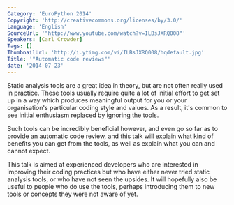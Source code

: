 ```yaml
---
Category: 'EuroPython 2014'
Copyright: 'http://creativecommons.org/licenses/by/3.0/'
Language: 'English'
SourceUrl: '"http://www.youtube.com/watch?v=ILBsJXRQ008"'
Speakers: [Carl Crowder]
Tags: []
ThumbnailUrl: 'http://i.ytimg.com/vi/ILBsJXRQ008/hqdefault.jpg'
Title: '"Automatic code reviews"'
date: '2014-07-23'
---
```

Static analysis tools are a great idea in theory, but are not often really used in practice. These tools usually require quite a lot of initial effort to get set up in a way which produces meaningful output for you or your organisation's particular coding style and values. As a result, it's common to see initial enthusiasm replaced by ignoring the tools.

Such tools can be incredibly beneficial however, and even go so far as to provide an automatic code review, and this talk will explain what kind of benefits you can get from the tools, as well as explain what you can and cannot expect. 

This talk is aimed at experienced developers who are interested in improving their coding practices but who have either never tried static analysis tools, or who have not seen the upsides. It will hopefully also be useful to people who do use the tools, perhaps introducing them to new tools or concepts they were not aware of yet.
